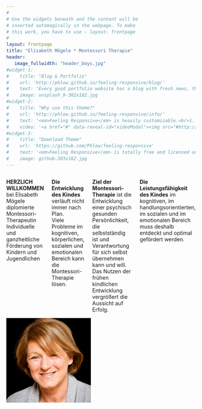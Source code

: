```yaml
---
#
# Use the widgets beneath and the content will be
# inserted automagically in the webpage. To make
# this work, you have to use › layout: frontpage
#
layout: frontpage
title: "Elisabeth Mögele * Montessori Therapie"
header:
   image_fullwidth: "header_boys.jpg"
#widget-1:
#    title: "Blog & Portfolio"
#    url: 'http://phlow.github.io/feeling-responsive/blog/'
#    text: 'Every good portfolio website has a blog with fresh news, thoughts and develop&shy;ments of your activities. <em>Feeling #Responsive</em> offers you a fully functional blog with an archive page to give readers a quick overview of all your posts.'
#    image: unsplash_9-302x182.jpg
#widget-2:
#    title: "Why use this theme?"
#    url: 'http://phlow.github.io/feeling-responsive/info/'
#    text: '<em>Feeling Responsive</em> is heavily customizable.<br>1. Language-Support :)<br>2. Optimized for speed and it&#39;s #responsive.<br>3. Built on <a href="http://foundation.zurb.com/">Foundation Framework</a>.<br>4. Seven different Headers.<br>5. #Customizable navigation, footer,...'
#    video: '<a href="#" data-reveal-id="videoModal"><img src="#http://phlow.github.io/feeling-responsive/images/start-video-feeling-responsive-302x182.jpg" width="302" height="182" alt=""></a>'
#widget-3:
#    title: "Download Theme"
#    url: 'https://github.com/Phlow/feeling-responsive'
#    text: '<em>Feeling Responsive</em> is totally free and licensed under the MIT License. Make it your own and do with it what you want. Grab your copy or clone it at GitHub and start your website with it. Then tell me via Twitter <a href="http://twitter.com/phlow">@phlow</a>.'
#    image: github-303x182.jpg
---
```


<div class="row">
  <div class="large-9 columns">
  <p><strong>HERZLICH WILLKOMMEN</strong> bei Elisabeth Mögele diplomierte Montessori-Therapeutin<br>
Individuelle und ganzheitliche Förderung von Kindern und Jugendlichen</p>

<p><strong>Die Entwicklung des Kindes</strong> verläuft nicht immer nach Plan. <br>
Viele  Probleme im kognitiven, körperlichen,  sozialen  und  emotionalen Bereich kann die Montessori-Therapie lösen. 
</p>

<p><strong>Ziel der Montessori-Therapie</strong> ist die Entwicklung einer psychisch gesunden Persönlichkeit, die selbstständig ist und Verantwortung für sich selbst übernehmen kann und will.<br> 
Das Nutzen der frühen kindlichen Entwicklung vergrößert die Aussicht auf Erfolg.
</p>

<p><strong>Die Leistungsfähigkeit des Kindes</strong> im kognitiven, im handlungsorientierten, im sozialen und  im emotionalen Bereich muss deshalb entdeckt und optimal gefördert werden.</p>
</div>

  <div class="large-3 columns">
	<div class="timeline-image">
			<img class="imgcircle" src="images/elisabeth.jpg" alt="">
	</div>
	</div>
</div>

 
